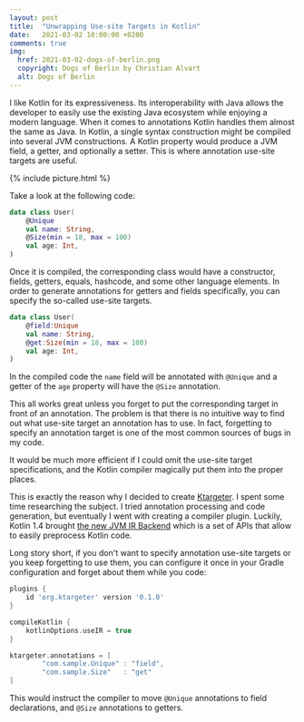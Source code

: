 ```yaml
---
layout: post
title:  "Unwrapping Use-site Targets in Kotlin"
date:   2021-03-02 10:00:00 +0200
comments: true
img:
  href: 2021-03-02-dogs-of-berlin.png
  copyright: Dogs of Berlin by Christian Alvart
  alt: Dogs of Berlin
---
```

I like Kotlin for its expressiveness. Its interoperability with Java
allows the developer to easily use the existing Java ecosystem while
enjoying a modern language. When it comes to annotations Kotlin handles
them almost the same as Java. In Kotlin, a single syntax construction
might be compiled into several JVM constructions. A Kotlin property
would produce a JVM field, a getter, and optionally a setter. This is
where annotation use-site targets are useful.

{% include picture.html %}

Take a look at the following code:

```kotlin
data class User(
    @Unique
    val name: String,
    @Size(min = 18, max = 100)
    val age: Int,
)
```

Once it is compiled, the corresponding class would have a constructor,
fields, getters, equals, hashcode, and some other language elements.
In order to generate annotations for getters and fields specifically,
you can specify the so-called use-site targets.

```kotlin
data class User(
    @field:Unique
    val name: String,
    @get:Size(min = 18, max = 100)
    val age: Int,
)
```
In the compiled code the `name` field will be annotated with `@Unique`
and a getter of the `age` property will have the `@Size` annotation.

This all works great unless you forget to put the corresponding target in front
of an annotation. The problem is that there is no intuitive way to find out what
use-site target an annotation has to use. In fact, forgetting to specify an
annotation target is one of the most common sources of bugs in my code.

It would be much more efficient if I could omit the use-site target specifications,
and the Kotlin compiler magically put them into the proper places.

This is exactly the reason why I decided to create 
[Ktargeter](https://github.com/ktargeter/ktargeter). I spent
some time researching the subject. I tried annotation processing and 
code generation, but eventually I went with creating a compiler
plugin. Luckily, Kotlin 1.4 brought [the new JVM IR Backend](https://blog.jetbrains.com/kotlin/2021/02/the-jvm-backend-is-in-beta-let-s-make-it-stable-together/)
which is a set of APIs that allow to easily preprocess Kotlin code.

Long story short, if you don't want to specify annotation use-site
targets or you keep forgetting to use them, you can configure it once
in your Gradle configuration and forget about them while you code:

```gradle
plugins {
    id 'org.ktargeter' version '0.1.0'
}

compileKotlin {
    kotlinOptions.useIR = true
}

ktargeter.annotations = [
        "com.sample.Unique" : "field",
        "com.sample.Size"   : "get"
]
```

This would instruct the compiler to move `@Unique` annotations to field
declarations, and `@Size` annotations to getters. 
